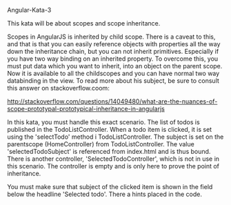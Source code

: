 Angular-Kata-3

This kata will be about scopes and scope inheritance.

Scopes in AngularJS is inherited by child scope.
There is a caveat to this, and that is that you can easily reference objects with properties all the way down the
inheritance chain, but you can not inherit primitives. Especially if you have two way binding on an inherited property.
To overcome this, you must put data which you want to inherit, into an object on the parent scope.
Now it is available to all the childscopes and you can have normal two way databinding in the view.
To read more about his subject, be sure to consult this answer on stackoverflow.coom:

http://stackoverflow.com/questions/14049480/what-are-the-nuances-of-scope-prototypal-prototypical-inheritance-in-angularjs

In this kata, you must handle this exact scenario. The list of todos is published in the TodoListController.
When a todo item is clicked, it is set using the 'selectTodo' method i TodoListController. The subject is set on the
parentscope (HomeController) from TodoListController.
The value 'selectedTodoSubject' is referenced from index.html and is thus bound.
There is another controller, 'SelectedTodoController', which is not in use in this scenario. The controller is empty
and is only here to prove the point of inheritance.

You must make sure that subject of the clicked item is shown in the field below the headline 'Selected todo'.
There a hints placed in the code.


